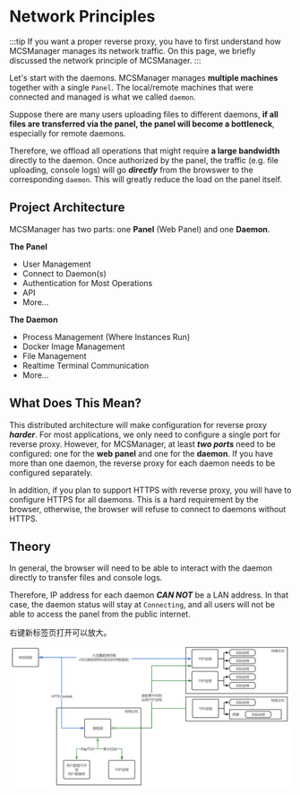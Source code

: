 # Network Principles

:::tip
If you want a proper reverse proxy, you have to first understand how MCSManager manages its network traffic. On this page, we briefly discussed the network principle of MCSManager. 
:::

Let's start with the daemons. MCSManager manages **multiple machines** together with a single `Panel`. The local/remote machines that were connected and managed is what we called `daemon`.

Suppose there are many users uploading files to different daemons, **if all files are transferred via the panel, the panel will become a bottleneck**, especially for remote daemons.

Therefore, we offload all operations that might require **a large bandwidth** directly to the daemon. Once authorized by the panel, the traffic (e.g. file uploading, console logs) will go ***directly*** from the browswer to the corresponding `daemon`. This will greatly reduce the load on the panel itself.

## Project Architecture

MCSManager has two parts: one **Panel** (Web Panel) and one **Daemon**.


**The Panel**

- User Management
- Connect to Daemon(s)
- Authentication for Most Operations
- API
- More...

**The Daemon**

- Process Management (Where Instances Run)
- Docker Image Management
- File Management
- Realtime Terminal Communication
- More...

## What Does This Mean?

This distributed architecture will make configuration for reverse proxy ***harder***. For most applications, we only need to configure a single port for reverse proxy. However, for MCSManager, at least ***two ports*** need to be configured: one for the **web panel** and one for the **daemon**. If you have more than one daemon, the reverse proxy for each daemon needs to be configured separately.

In addition, if you plan to support HTTPS with reverse proxy, you will have to configure HTTPS for all daemons. This is a hard requirement by the browser, otherwise, the browser will refuse to connect to daemons without HTTPS. 

## Theory

In general, the browser will need to be able to interact with the daemon directly to transfer files and console logs.

Therefore, IP address for each daemon ***CAN NOT***  be a LAN address. In that case, the daemon status will stay at `Connecting`, and all users will not be able to access the panel from the public internet. 

右键新标签页打开可以放大。

![分布式原理图](../images/zh_cn/distributed_principle.png)

